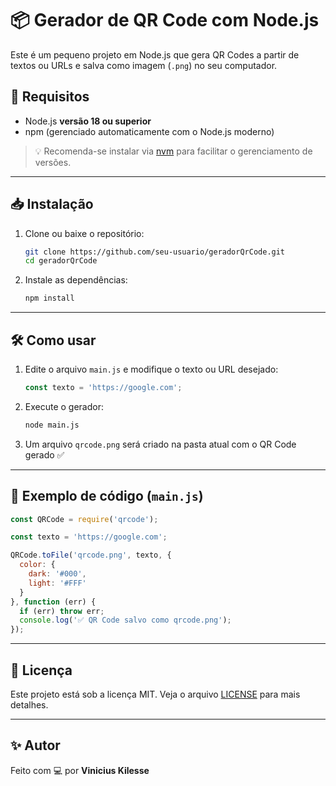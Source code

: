 # 📦 Gerador de QR Code com Node.js

Este é um pequeno projeto em Node.js que gera QR Codes a partir de textos ou URLs e salva como imagem (`.png`) no seu computador.

## 🚀 Requisitos

- Node.js **versão 18 ou superior**
- npm (gerenciado automaticamente com o Node.js moderno)

> 💡 Recomenda-se instalar via [nvm](https://github.com/nvm-sh/nvm) para facilitar o gerenciamento de versões.

---

## 📥 Instalação

1. Clone ou baixe o repositório:
   ```bash
   git clone https://github.com/seu-usuario/geradorQrCode.git
   cd geradorQrCode
   ```

2. Instale as dependências:
   ```bash
   npm install
   ```

---

## 🛠️ Como usar

1. Edite o arquivo `main.js` e modifique o texto ou URL desejado:

   ```js
   const texto = 'https://google.com';
   ```

2. Execute o gerador:

   ```bash
   node main.js
   ```

3. Um arquivo `qrcode.png` será criado na pasta atual com o QR Code gerado ✅

---

## 🧪 Exemplo de código (`main.js`)

```js
const QRCode = require('qrcode');

const texto = 'https://google.com';

QRCode.toFile('qrcode.png', texto, {
  color: {
    dark: '#000',
    light: '#FFF'
  }
}, function (err) {
  if (err) throw err;
  console.log('✅ QR Code salvo como qrcode.png');
});
```

---

## 📄 Licença

Este projeto está sob a licença MIT. Veja o arquivo [LICENSE](LICENSE) para mais detalhes.

---

## ✨ Autor

Feito com 💻 por **Vinicius Kilesse**